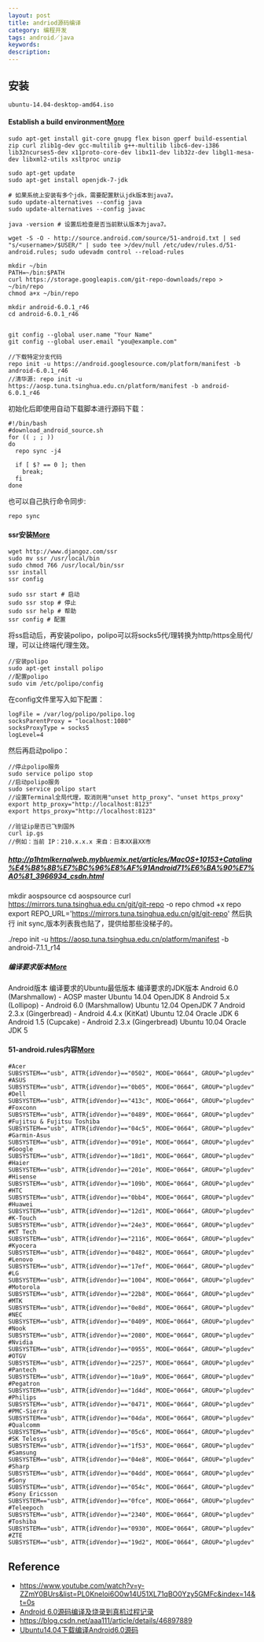 ```yaml
---
layout: post
title: andriod源码编译
category: 编程开发
tags: android／java
keywords: 
description: 
---
```


## 安装

```
ubuntu-14.04-desktop-amd64.iso
```

#### Establish a build environment[More](https://source.android.com/setup/build/initializing)
```
sudo apt-get install git-core gnupg flex bison gperf build-essential zip curl zlib1g-dev gcc-multilib g++-multilib libc6-dev-i386 lib32ncurses5-dev x11proto-core-dev libx11-dev lib32z-dev libgl1-mesa-dev libxml2-utils xsltproc unzip

sudo apt-get update
sudo apt-get install openjdk-7-jdk

# 如果系统上安装有多个jdk，需要配置默认jdk版本到java7。
sudo update-alternatives --config java 
sudo update-alternatives --config javac

java -version # 设置后检查是否当前默认版本为java7。

wget -S -O - http://source.android.com/source/51-android.txt | sed "s/<username>/$USER/" | sudo tee >/dev/null /etc/udev/rules.d/51-android.rules; sudo udevadm control --reload-rules

mkdir ~/bin
PATH=~/bin:$PATH
curl https://storage.googleapis.com/git-repo-downloads/repo > ~/bin/repo
chmod a+x ~/bin/repo

mkdir android-6.0.1_r46
cd android-6.0.1_r46


git config --global user.name "Your Name"
git config --global user.email "you@example.com"

//下载特定分支代码
repo init -u https://android.googlesource.com/platform/manifest -b android-6.0.1_r46
//清华源: repo init -u https://aosp.tuna.tsinghua.edu.cn/platform/manifest -b android-6.0.1_r46
```

初始化后即使用自动下载脚本进行源码下载：
```
#!/bin/bash
#download_android_source.sh
for (( ; ; ))
do
  repo sync -j4

  if [ $? == 0 ]; then
    break;
  fi
done
```
也可以自己执行命令同步:
```
repo sync
```


#### ssr安装[More](https://www.freesion.com/article/9479156061/)
```
wget http://www.djangoz.com/ssr
sudo mv ssr /usr/local/bin
sudo chmod 766 /usr/local/bin/ssr
ssr install
ssr config

sudo ssr start # 启动
sudo ssr stop # 停止
sudo ssr help # 帮助
ssr config # 配置
```

将ss启动后，再安装polipo，polipo可以将socks5代/理转换为http/https全局代/理，可以让终端代/理生效。
```
//安装polipo
sudo apt-get install polipo
//配置polipo
sudo vim /etc/polipo/config
```

在config文件里写入如下配置：
```
logFile = /var/log/polipo/polipo.log
socksParentProxy = "localhost:1080"
socksProxyType = socks5
logLevel=4
```

然后再启动polipo：
```
//停止polipo服务
sudo service polipo stop
//启动polipo服务
sudo service polipo start
//设置Terminal全局代理，取消则用"unset http_proxy"、"unset https_proxy"
export http_proxy="http://localhost:8123"
export https_proxy="http://localhost:8123"

//验证ip是否已飞到国外
curl ip.gs
//例如：当前 IP：210.x.x.x 来自：日本XX县XX市
```



##### <http://p1htmlkernalweb.mybluemix.net/articles/MacOS+10153+Catalina%E4%B8%8B%E7%BC%96%E8%AF%91Android71%E6%BA%90%E7%A0%81_3966934_csdn.html>
mkdir aospsource
cd aospsource
curl https://mirrors.tuna.tsinghua.edu.cn/git/git-repo -o repo
chmod +x repo
export REPO_URL='https://mirrors.tuna.tsinghua.edu.cn/git/git-repo'
然后执行 init sync,版本列表我也贴了，提供给那些没梯子的。

./repo init -u https://aosp.tuna.tsinghua.edu.cn/platform/manifest -b android-7.1.1_r14

##### 编译要求版本[More](https://www.jianshu.com/p/3c3973e987a3)
Android版本	编译要求的Ubuntu最低版本	编译要求的JDK版本
Android 6.0 (Marshmallow) - AOSP master	Ubuntu 14.04	OpenJDK 8
Android 5.x (Lollipop) - Android 6.0 (Marshmallow)	Ubuntu 12.04	OpenJDK 7
Android 2.3.x (Gingerbread) - Android 4.4.x (KitKat)	Ubuntu 12.04	Oracle JDK 6
Android 1.5 (Cupcake) - Android 2.3.x (Gingerbread)	Ubuntu 10.04	Oracle JDK 5


#### 51-android.rules内容[More](https://blog.csdn.net/aaa111/article/details/46897889)

```
#Acer
SUBSYSTEM=="usb", ATTR{idVendor}=="0502", MODE="0664", GROUP="plugdev"
#ASUS
SUBSYSTEM=="usb", ATTR{idVendor}=="0b05", MODE="0664", GROUP="plugdev"
#Dell
SUBSYSTEM=="usb", ATTR{idVendor}=="413c", MODE="0664", GROUP="plugdev"
#Foxconn
SUBSYSTEM=="usb", ATTR{idVendor}=="0489", MODE="0664", GROUP="plugdev"
#Fujitsu & Fujitsu Toshiba
SUBSYSTEM=="usb", ATTR{idVendor}=="04c5", MODE="0664", GROUP="plugdev"
#Garmin-Asus
SUBSYSTEM=="usb", ATTR{idVendor}=="091e", MODE="0664", GROUP="plugdev"
#Google
SUBSYSTEM=="usb", ATTR{idVendor}=="18d1", MODE="0664", GROUP="plugdev"
#Haier
SUBSYSTEM=="usb", ATTR{idVendor}=="201e", MODE="0664", GROUP="plugdev"
#Hisense
SUBSYSTEM=="usb", ATTR{idVendor}=="109b", MODE="0664", GROUP="plugdev"
#HTC
SUBSYSTEM=="usb", ATTR{idVendor}=="0bb4", MODE="0664", GROUP="plugdev"
#Huawei
SUBSYSTEM=="usb", ATTR{idVendor}=="12d1", MODE="0664", GROUP="plugdev"
#K-Touch
SUBSYSTEM=="usb", ATTR{idVendor}=="24e3", MODE="0664", GROUP="plugdev"
#KT Tech
SUBSYSTEM=="usb", ATTR{idVendor}=="2116", MODE="0664", GROUP="plugdev"
#Kyocera
SUBSYSTEM=="usb", ATTR{idVendor}=="0482", MODE="0664", GROUP="plugdev"
#Lenovo
SUBSYSTEM=="usb", ATTR{idVendor}=="17ef", MODE="0664", GROUP="plugdev"
#LG
SUBSYSTEM=="usb", ATTR{idVendor}=="1004", MODE="0664", GROUP="plugdev"
#Motorola
SUBSYSTEM=="usb", ATTR{idVendor}=="22b8", MODE="0664", GROUP="plugdev"
#MTK
SUBSYSTEM=="usb", ATTR{idVendor}=="0e8d", MODE="0664", GROUP="plugdev"
#NEC
SUBSYSTEM=="usb", ATTR{idVendor}=="0409", MODE="0664", GROUP="plugdev"
#Nook
SUBSYSTEM=="usb", ATTR{idVendor}=="2080", MODE="0664", GROUP="plugdev"
#Nvidia
SUBSYSTEM=="usb", ATTR{idVendor}=="0955", MODE="0664", GROUP="plugdev"
#OTGV
SUBSYSTEM=="usb", ATTR{idVendor}=="2257", MODE="0664", GROUP="plugdev"
#Pantech
SUBSYSTEM=="usb", ATTR{idVendor}=="10a9", MODE="0664", GROUP="plugdev"
#Pegatron
SUBSYSTEM=="usb", ATTR{idVendor}=="1d4d", MODE="0664", GROUP="plugdev"
#Philips
SUBSYSTEM=="usb", ATTR{idVendor}=="0471", MODE="0664", GROUP="plugdev"
#PMC-Sierra
SUBSYSTEM=="usb", ATTR{idVendor}=="04da", MODE="0664", GROUP="plugdev"
#Qualcomm
SUBSYSTEM=="usb", ATTR{idVendor}=="05c6", MODE="0664", GROUP="plugdev"
#SK Telesys
SUBSYSTEM=="usb", ATTR{idVendor}=="1f53", MODE="0664", GROUP="plugdev"
#Samsung
SUBSYSTEM=="usb", ATTR{idVendor}=="04e8", MODE="0664", GROUP="plugdev"
#Sharp
SUBSYSTEM=="usb", ATTR{idVendor}=="04dd", MODE="0664", GROUP="plugdev"
#Sony
SUBSYSTEM=="usb", ATTR{idVendor}=="054c", MODE="0664", GROUP="plugdev"
#Sony Ericsson
SUBSYSTEM=="usb", ATTR{idVendor}=="0fce", MODE="0664", GROUP="plugdev"
#Teleepoch
SUBSYSTEM=="usb", ATTR{idVendor}=="2340", MODE="0664", GROUP="plugdev"
#Toshiba
SUBSYSTEM=="usb", ATTR{idVendor}=="0930", MODE="0664", GROUP="plugdev"
#ZTE
SUBSYSTEM=="usb", ATTR{idVendor}=="19d2", MODE="0664", GROUP="plugdev"
```

## Reference

* <https://www.youtube.com/watch?v=y-ZZmY0BUrs&list=PL0Kneloi6O0w14U51XL71qBO0Yzy5GMFc&index=14&t=0s>
* [Android 6.0源码编译及烧录到真机过程记录](https://www.linuxidc.com/Linux/2017-05/144123.htm)
* <https://blog.csdn.net/aaa111/article/details/46897889>
* [Ubuntu14.04下载编译Android6.0源码](https://blog.csdn.net/tp7309/article/details/62074220)